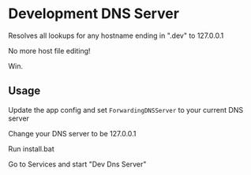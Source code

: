 # Development DNS Server

Resolves all lookups for any hostname ending in ".dev" to 127.0.0.1

No more host file editing!

Win.


## Usage

Update the app config and set `ForwardingDNSServer` to your current DNS server

Change your DNS server to be 127.0.0.1

Run install.bat

Go to Services and start "Dev Dns Server"